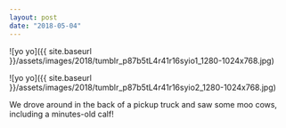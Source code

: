 ```yaml
---
layout: post
date: "2018-05-04"
---
```


![yo yo]({{ site.baseurl }}/assets/images/2018/tumblr_p87b5tL4r41r16syio1_1280-1024x768.jpg)

![yo yo]({{ site.baseurl }}/assets/images/2018/tumblr_p87b5tL4r41r16syio2_1280-1024x768.jpg)

We drove around in the back of a pickup truck and saw some moo cows, including a minutes-old calf!
